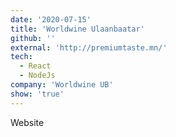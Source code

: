 ```yaml
---
date: '2020-07-15'
title: 'Worldwine Ulaanbaatar'
github: ''
external: 'http://premiumtaste.mn/'
tech:
  - React
  - NodeJs
company: 'Worldwine UB'
show: 'true'
---
```


Website
